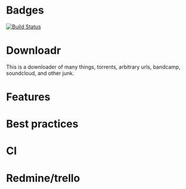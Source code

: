 # Badges
[![Build Status](https://magnum.travis-ci.com/rainbowdash/Downloadr.svg?token=obG7J9zCFsGbkwgiDeJT)](https://magnum.travis-ci.com/rainbowdash/Downloadr)
# Downloadr
This is a downloader of many things, torrents, arbitrary urls, bandcamp, soundcloud, and other junk.
# Features
# Best practices
# CI
# Redmine/trello

